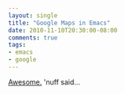 ```yaml
---
layout: single
title: "Google Maps in Emacs"
date: 2010-11-10T20:30:00-08:00
comments: true
tags:
- emacs
- google
---
```

[Awesome.](http://julien.danjou.info/google-maps-el.html) 'nuff said...
